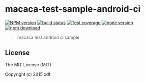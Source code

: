 # macaca-test-sample-android-ci

[![NPM version][npm-image]][npm-url]
[![build status][travis-image]][travis-url]
[![Test coverage][coveralls-image]][coveralls-url]
[![node version][node-image]][node-url]
[![npm download][download-image]][download-url]

[npm-image]: https://img.shields.io/npm/v/macaca-test-sample-android-ci.svg?style=flat-square
[npm-url]: https://npmjs.org/package/macaca-test-sample-android-ci
[travis-image]: https://img.shields.io/travis/xudafeng/macaca-test-sample-android-ci.svg?style=flat-square
[travis-url]: https://travis-ci.org/xudafeng/macaca-test-sample-android-ci
[coveralls-image]: https://img.shields.io/coveralls/xudafeng/macaca-test-sample-android-ci.svg?style=flat-square
[coveralls-url]: https://coveralls.io/r/xudafeng/macaca-test-sample-android-ci?branch=master
[node-image]: https://img.shields.io/badge/node.js-%3E=_0.10-green.svg?style=flat-square
[node-url]: http://nodejs.org/download/
[download-image]: https://img.shields.io/npm/dm/macaca-test-sample-android-ci.svg?style=flat-square
[download-url]: https://npmjs.org/package/macaca-test-sample-android-ci

> macaca test android ci sample

## License

The MIT License (MIT)

Copyright (c) 2015 xdf
